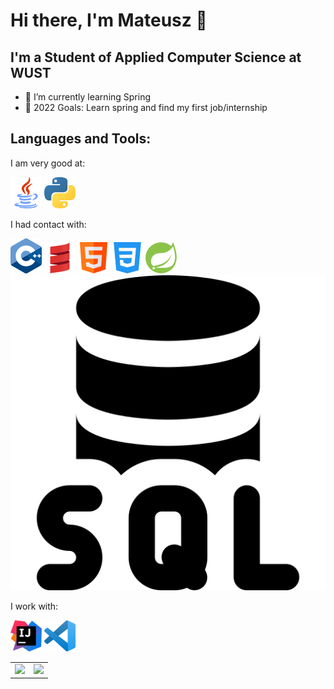 # Hi there, I'm Mateusz 👋

## I'm a Student of Applied Computer Science at WUST

- 🌱 I’m currently learning Spring
- 🥅 2022 Goals: Learn spring and find my first job/internship


## Languages and Tools:

I am very good at:

![Java](img/java2.png)
![Python](img/python2.png)

I had contact with:

![c++](img/c%2B%2B2.png)
![scala](img/scala2.png)
![html](img/html2.png)
![css](img/css-32.png)
![springboot](img/spring.png)
![sql](img/sql.png)

I work with:

![intelliJ](img/intellij2.png)
![VsCode](img/vsCode2.png)

<table>
  <tr>
    <td valign="top">
      <img src="https://github-readme-stats.vercel.app/api/top-langs/?username=Mat2OO1&layout=compact&layout=compact&theme=dracula" height="200" /></td>
    <td valign="top"><img src="https://github-readme-stats.vercel.app/api?username=Mat2OO1&show_icons=true&theme=dracula" height="200" /></td>
  </tr>
